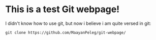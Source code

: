 # This is a test Git webpage!

I didn't know how to use git, but now i believe i am quite versed in git:
```
git clone https://github.com/MaayanPeleg/git-webpage/
```